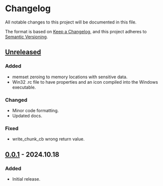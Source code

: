 # Changelog

All notable changes to this project will be documented in this file.

The format is based on [Keep a Changelog](https://keepachangelog.com/en/1.1.0/),
and this project adheres to [Semantic Versioning](https://semver.org/spec/v2.0.0.html).

## [Unreleased]

### Added

- memset zeroing to memory locations with sensitive data.
- Win32 .rc file to have properties and an icon compiled into the Windows executable.

### Changed

- Minor code formatting.
- Updated docs.

### Fixed

- write_chunk_cb wrong return value.

## [0.0.1] - 2024.10.18

### Added

- Initial release.

[Unreleased]: https://github.com/OperaVaria/lfpch/compare/0.0.1...HEAD
[0.0.1]: https://github.com/OperaVaria/lfpch/releases/tag/0.0.1
